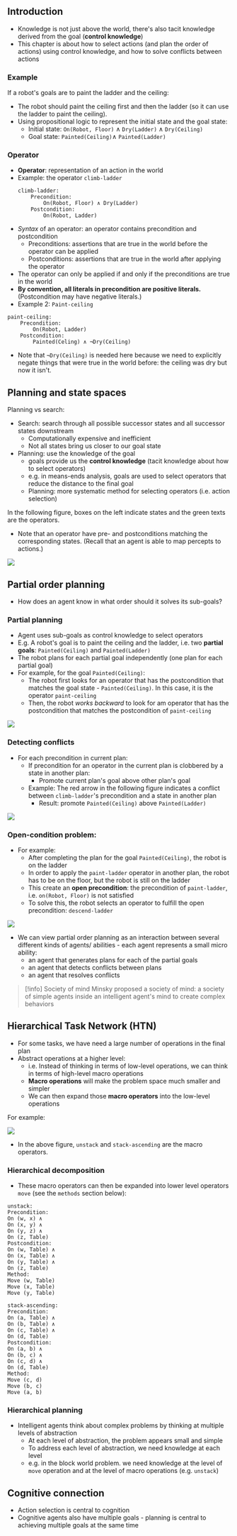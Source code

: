 
## Introduction

- Knowledge is not just above the world, there's also tacit knowledge derived from the goal (**control knowledge**)
- This chapter is about how to select actions (and plan the order of actions) using control knowledge, and how to solve conflicts between actions
### Example
If a robot's goals are to paint the ladder and the ceiling:
- The robot should paint the ceiling first and then the ladder (so it can use the ladder to paint the ceiling).
- Using propositional logic to represent the initial state and the goal state:
	- Initial state: `On(Robot, Floor)` $\wedge$ `Dry(Ladder)` $\wedge$ `Dry(Ceiling)`
	- Goal state: `Painted(Ceiling)`$\wedge$ `Painted(Ladder)`

### Operator
- **Operator**: representation of an action in the world
- Example: the operator `climb-ladder`
	```
	climb-ladder:
		Precondition:
			On(Robot, Floor) ∧ Dry(Ladder)
		Postcondition:
			On(Robot, Ladder)
	```
- *Syntax* of an operator: an operator contains precondition and postcondition
	- Preconditions: assertions that are true in the world before the operator can be applied
	- Postconditions: assertions that are true in the world after applying the operator
- The operator can only be applied if and only if the preconditions are true in the world
- **By convention, all literals in precondition are positive literals.** (Postcondition may have negative literals.) 
- Example 2: `Paint-ceiling`
```
paint-ceiling:
	Precondition:
		On(Robot, Ladder)
	Postcondition:
		Painted(Celing) ∧ ¬Dry(Ceiling)
```
- Note that `¬Dry(Ceiling)` is needed here because we need to explicitly negate things that were true in the world before: the ceiling was dry but now it isn't.

## Planning and state spaces

Planning vs search:
- Search: search through all possible successor states and all successor states downstream
	- Computationally expensive and inefficient
	- Not all states bring us closer to our goal state
- Planning: use the knowledge of the goal
	- goals provide us the **control knowledge** (tacit knowledge about how to select operators)
	- e.g. in means-ends analysis, goals are used to select operators that reduce the distance to the final goal
	- Planning: more systematic method for selecting operators (i.e. action selection)

In the following figure, boxes on the left indicate states and the green texts are the operators.
- Note that an operator have pre- and postconditions matching the corresponding states. (Recall that an agent is able to map percepts to actions.)

![](img/20231017000458.png)

## Partial order planning

- How does an agent know in what order should it solves its sub-goals?
### Partial planning
- Agent uses sub-goals as control knowledge to select operators
- E.g. A robot's goal is to paint the ceiling and the ladder, i.e. two **partial goals**: `Painted(Ceiling)` and `Painted(Ladder)`
- The robot plans for each partial goal independently (one plan for each partial goal)
- For example, for the goal `Painted(Ceiling)`:
	- The robot first looks for an operator that has the postcondition that matches the goal state - `Painted(Ceiling)`. In this case, it is the operator `paint-ceiling`
	- Then, the robot *works backward* to look for am operator that has the postcondition that matches the postcondition of `paint-ceiling`

![](img/20231017105710.png)

### Detecting conflicts
- For each precondition in current plan: 
	- If precondition for an operator in the current plan is clobbered by a state in another plan:
		- Promote current plan's goal above other plan's goal
	- Example: The red arrow in the following figure indicates a conflict between `climb-ladder`'s precondition and a state in another plan
		- Result: promote `Painted(Ceiling)` above `Painted(Ladder)`

![](img/20231017111145.png)

### Open-condition problem:
- For example:
	- After completing the plan for the goal `Painted(Ceiling)`, the robot is on the ladder
	- In order to apply the `paint-ladder` operator in another plan, the robot has to be on the floor, but the robot is still on the ladder
	- This create an **open precondition**: the precondition of `paint-ladder`,  i.e. `on(Robot, Floor)` is not satisfied
	- To solve this, the robot selects an operator to fulfill the open precondition: `descend-ladder`

![](img/20231017112237.png)

- We can view partial order planning as an interaction between several different kinds of agents/ abilities - each agent represents a small micro ability:
	- an agent that generates plans for each of the partial goals
	- an agent that detects conflicts between plans
	- an agent that resolves conflicts

> [!info] Society of mind
> Minsky proposed a society of mind: a society of simple agents inside an intelligent agent's mind to create complex behaviors

## Hierarchical Task Network (HTN)

- For some tasks, we have need a large number of operations in the final plan
- Abstract operations at a higher level:
	- i.e. Instead of thinking in terms of low-level operations, we can think in terms of high-level macro operations
	- **Macro operations** will make the problem space much smaller and simpler
	- We can then expand those **macro operators** into the low-level operations

For example: 

![](img/20231017115401.png)

- In the above figure, `unstack` and `stack-ascending` are the macro operators.

### Hierarchical decomposition
- These macro operators can then be expanded into lower level operators `move` (see the `methods` section below):
```
unstack:
Precondition:
On (w, x) ∧ 
On (x, y) ∧ 
On (y, z) ∧ 
On (z, Table)
Postcondition:
On (w, Table) ∧ 
On (x, Table) ∧ 
On (y, Table) ∧ 
On (z, Table)
Method:
Move (w, Table)
Move (x, Table)
Move (y, Table)
```
```
stack-ascending:
Precondition:
On (a, Table) ∧ 
On (b, Table) ∧ 
On (c, Table) ∧ 
On (d, Table)
Postcondition:
On (a, b) ∧ 
On (b, c) ∧ 
On (c, d) ∧ 
On (d, Table)
Method:
Move (c, d)
Move (b, c)
Move (a, b)
```
### Hierarchical planning

- Intelligent agents think about complex problems by thinking at multiple levels of abstraction
	- At each level of abstraction, the problem appears small and simple
	- To address each level of abstraction, we need knowledge at each level
	- e.g. in the block world problem. we need knowledge at the level of `move` operation and at the level of macro operations (e.g. `unstack`)

## Cognitive connection

- Action selection is central to cognition
- Cognitive agents also have multiple goals - planning is central to achieving multiple goals at the same time